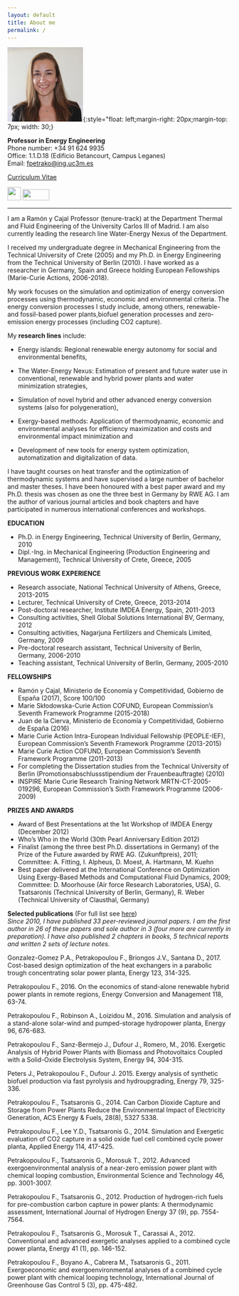 ```yaml
---
layout: default
title: About me
permalink: /
---
```


![Fontina Petrakopoulou](/files/1_.png){:style="float: left;margin-right: 20px;margin-top: 7px; width: 30;} 
   

**Professor in Energy Engineering**     
Phone number: +34 91 624 9935   
Office: 1.1.D.18 (Edificio Betancourt, Campus Leganes)   
Email: fpetrako@ing.uc3m.es  

[Curriculum Vitae](/files/CV_Petrakopoulou.pdf)    

   

<a href="https://www.researchgate.net/profile/Fontina_Petrakopoulou" target="_blank"><img class="alignright size-full wp-image-3103" src="http://ise.uc3m.es/wp-content/uploads/2011/05/researchgate-dss.png" alt="" width="30" height="30" /></a> 
<a href="https://scholar.google.es/citations?user=LLgloUsAAAAJ&amp;hl=en" target="_blank"><img class="alignright size-full wp-image-3758" src="http://ise.uc3m.es/wp-content/uploads/2017/09/googlelogo.png" alt="" width="60" height="25" /></a>
<a href="http://orcid.org/0000-0001-6878-4591" target="_blank"><img class="alignright size-full wp-image-3757" src="http://ise.uc3m.es/wp-content/uploads/2017/09/orcid-logo.png" alt="" width="60" height="15" /></a> 

---
   
<!--(/files/fontina_profile.jpg){:style="float: left;margin-right: 20px;margin-top: 7px;"}-->

<!-- ![](/files/rglogo.jpg){:style="float: right;margin-left: 20px;margin-top: 7px;"}
![](/files/orcidlogo.jpg){:style="float: right;margin-left: 23px;margin-top: 7px;"}

<!--[**Google Scholar**](https://scholar.google.gr/citations?user=LLgloUsAAAAJ&hl=en)     
[**Detailed CV**](/files/CV_Petrakopoulou.pdf)-->

   
   
I am a Ramón y Cajal Professor (tenure-track) at the Department Thermal and Fluid Engineering of the University Carlos III of Madrid. I am also currently leading the research line Water-Energy Nexus of the Department.

I received my undergraduate degree in Mechanical Engineering from the Technical University of Crete (2005) and my Ph.D. in
Energy Engineering from the Technical University of Berlin (2010). I have worked as a researcher in Germany,
Spain and Greece holding European Fellowships (Marie-Curie Actions, 2006-2018).

My work focuses on the simulation and optimization of energy conversion processes using thermodynamic, economic and environmental criteria. The energy conversion processes I study include, among others, renewable- and fossil-based power plants,biofuel generation processes and zero-emission energy processes (including CO2 capture).

My **research lines** include:

- Energy islands: Regional renewable energy autonomy for social and environmental benefits,

- The Water-Energy Nexus: Estimation of present and future water use in conventional, renewable and hybrid power plants and   water minimization strategies,

- Simulation of novel hybrid and other advanced energy conversion systems (also for polygeneration),

- Exergy-based methods: Application of thermodynamic, economic and environmental analyses for efficiency maximization and costs and environmental impact minimization and

- Development of new tools for energy system optimization, automatization and digitalization of data.

I have taught courses on heat transfer and the optimization of thermodynamic systems and have supervised a large number of bachelor and master theses. I have been honoured with a best paper award and my Ph.D. thesis was chosen as one the three best in Germany by RWE AG. I am the author of various journal articles and book chapters and have participated in numerous international conferences and workshops.

**EDUCATION**

- Ph.D. in Energy Engineering, Technical University of Berlin, Germany, 2010   
- Dipl.-Ing. in Mechanical Engineering (Production Engineering and Management), Technical University of Crete, Greece, 2005

**PREVIOUS WORK EXPERIENCE**

- Research associate, National Technical University of Athens, Greece, 2013-2015   
- Lecturer, Technical University of Crete, Greece, 2013-2014   
- Post-doctoral researcher, Institute IMDEA Energy, Spain, 2011-2013   
- Consulting activities, Shell Global Solutions International BV, Germany, 2012   
- Consulting activities, Nagarjuna Fertilizers and Chemicals Limited, Germany, 2009   
- Pre-doctoral research assistant, Technical University of Berlin, Germany, 2006-2010   
- Teaching assistant, Technical University of Berlin, Germany, 2005-2010   

**FELLOWSHIPS**

-	Ramón y Cajal, Ministerio de Economía y Competitividad, Gobierno de España (2017), Score 100/100      
-	Marie Skłodowska-Curie Action COFUND, European Commission’s Seventh Framework Programme (2015-2018)      
-	Juan de la Cierva, Ministerio de Economía y Competitividad, Gobierno de España (2016)   
-	Marie Curie Action Intra-European Individual Fellowship (PEOPLE-IEF), European Commission’s Seventh Framework Programme (2013-2015)   
-	Marie Curie Action COFUND, European Commission’s Seventh Framework Programme (2011-2013)    
-	For completing the Dissertation studies from the Technical University of Berlin (Promotionsabschlussstipendium der Frauenbeauftragte) (2010)   
-	INSPIRE Marie Curie Research Training Network MRTN-CT-2005-019296, European Commission’s Sixth Framework Programme (2006-2009)   

**PRIZES AND AWARDS**

-	Award of Best Presentations at the 1st Workshop of IMDEA Energy (December 2012)   
-	Who’s Who in the World (30th Pearl Anniversary Edition 2012)   
-	Finalist (among the three best Ph.D. dissertations in Germany) of the Prize of the Future awarded by RWE AG. (Zukunftpreis), 2011; Committee: A. Fitting, I. Alpheus, D. Moest, A. Hartmann, M. Kuehn   
-	Best paper delivered at the International Conference on Optimization Using Exergy-Based Methods and Computational Fluid Dynamics, 2009; Committee: D. Moorhouse (Air force Research Laboratories, USA), G. Tsatsaronis (Technical University of Berlin, Germany), R. Weber (Technical University of Clausthal, Germany)

**Selected publications** (For full list see [here](http://fontina-petrakopoulou.github.io/publications/))  
   *Since 2010, I have published 33 peer-reviewed journal papers. I am the first author in 26 of these papers and sole author in 3 (four more are currently in preparation). I have also published 2 chapters in books, 5 technical reports and written 2 sets of lecture notes.*
   
Gonzalez-Gomez P.A., Petrakopoulou F., Briongos J.V., Santana D., 2017. Cost-based design optimization of the heat exchangers in a parabolic trough concentrating solar power planta, Energy 123, 314-325.   
   
Petrakopoulou F., 2016. On the economics of stand-alone renewable hybrid power plants in remote regions, Energy Conversion and Management 118, 63-74.   
   
Petrakopoulou F., Robinson A., Loizidou M., 2016. Simulation and analysis of a stand-alone solar-wind and pumped-storage hydropower planta, Energy 96, 676-683.   
   
Petrakopoulou F., Sanz-Bermejo J., Dufour J., Romero, M., 2016. Exergetic Analysis of Hybrid Power Plants with Biomass and Photovoltaics Coupled with a Solid-Oxide Electrolysis System, Energy 94, 304-315.   
   
Peters J., Petrakopoulou F., Dufour J. 2015. Exergy analysis of synthetic biofuel production via fast pyrolysis and hydroupgrading, Energy 79, 325-336.   
   
Petrakopoulou F., Tsatsaronis G., 2014. Can Carbon Dioxide Capture and Storage from Power Plants Reduce the Environmental Impact of Electricity Generation, ACS Energy &amp; Fuels, 28(8), 5327 5338.   
   
Petrakopoulou F., Lee Y.D., Tsatsaronis G., 2014. Simulation and Exergetic evaluation of CO2 capture in a solid oxide fuel cell combined cycle power planta, Applied Energy 114, 417-425.   
   
Petrakopoulou F., Tsatsaronis G., Morosuk T., 2012. Advanced exergoenvironmental analysis of a near-zero emission power plant with chemical looping combustion, Environmental Science and Technology 46, pp. 3001-3007.   
   
Petrakopoulou F., Tsatsaronis G., 2012. Production of hydrogen-rich fuels for pre-combustion carbon capture in power plants: A thermodynamic assessment, International Journal of Hydrogen Energy 37 (9), pp. 7554-7564.   
   
Petrakopoulou F., Tsatsaronis G., Morosuk T., Carassai A., 2012. Conventional and advanced exergetic analyses applied to a combined cycle power planta, Energy 41 (1), pp. 146-152.   
   
Petrakopoulou F., Boyano A., Cabrera M., Tsatsaronis G., 2011. Exergoeconomic and exergoenvironmental analyses of a combined cycle power plant with chemical looping technology, International Journal of Greenhouse Gas Control 5 (3), pp. 475-482. 
